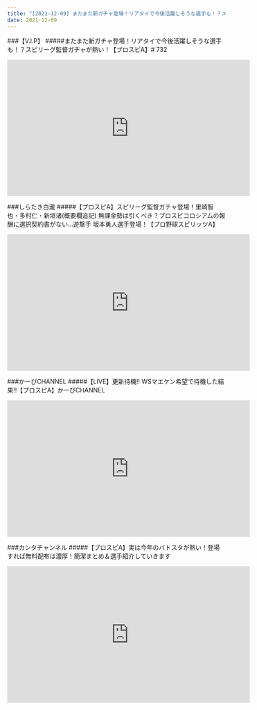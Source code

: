 ```yaml
---
title: "[2021-12-09] またまた新ガチャ登場！リアタイで今後活躍しそうな選手も！？スピリーグ監督ガチャが熱い！【プロスピA】# 732 他"
date: 2021-12-09
---
```

###【V.I.P】
#####またまた新ガチャ登場！リアタイで今後活躍しそうな選手も！？スピリーグ監督ガチャが熱い！【プロスピA】# 732
<iframe width="560" height="315" src="https://www.youtube.com/embed/Wkl73kD84r4" frameborder="0" allow="accelerometer; autoplay; clipboard-write; encrypted-media; gyroscope; picture-in-picture" allowfullscreen></iframe>

###しらたき白瀧
#####【プロスピA】スピリーグ監督ガチャ登場！里崎智也・多村仁・新垣渚(概要欄追記) 無課金勢は引くべき？プロスピコロシアムの報酬に選択契約書がない…遊撃手 坂本勇人選手登場！【プロ野球スピリッツA】
<iframe width="560" height="315" src="https://www.youtube.com/embed/dbFwv3hrZJg" frameborder="0" allow="accelerometer; autoplay; clipboard-write; encrypted-media; gyroscope; picture-in-picture" allowfullscreen></iframe>

###かーぴCHANNEL
#####【LIVE】更新待機!! WSマエケン希望で待機した結果!!【プロスピA】かーぴCHANNEL
<iframe width="560" height="315" src="https://www.youtube.com/embed/GKSBYiorXeU" frameborder="0" allow="accelerometer; autoplay; clipboard-write; encrypted-media; gyroscope; picture-in-picture" allowfullscreen></iframe>

###カンタチャンネル
#####【プロスピA】実は今年のバトスタが熱い！登場すれば無料配布は濃厚！簡潔まとめ＆選手紹介していきます
<iframe width="560" height="315" src="https://www.youtube.com/embed/8wk6lXnOWe8" frameborder="0" allow="accelerometer; autoplay; clipboard-write; encrypted-media; gyroscope; picture-in-picture" allowfullscreen></iframe>

